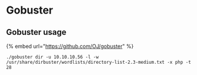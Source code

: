 # Gobuster

## Gobuster usage

{% embed url="https://github.com/OJ/gobuster" %}

`./gobuster dir -u 10.10.10.56 -l -w /usr/share/dirbuster/wordlists/directory-list-2.3-medium.txt -x php -t 28`

